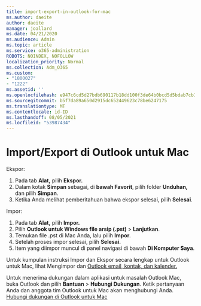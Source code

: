 ```yaml
---
title: import-export-in-outlook-for-mac
ms.author: daeite
author: daeite
manager: joallard
ms.date: 04/21/2020
ms.audience: Admin
ms.topic: article
ms.service: o365-administration
ROBOTS: NOINDEX, NOFOLLOW
localization_priority: Normal
ms.collection: Adm_O365
ms.custom:
- "1800027"
- "1222"
ms.assetid: ''
ms.openlocfilehash: e947c6cd5d27bdb690117b18dd100f3de64b0bcd5d5bdab7cb1eeca355ef4489
ms.sourcegitcommit: b5f7da89a650d2915dc652449623c78be6247175
ms.translationtype: MT
ms.contentlocale: id-ID
ms.lasthandoff: 08/05/2021
ms.locfileid: "53987434"
---
```

# <a name="importexport-in-outlook-for-mac"></a>Import/Export di Outlook untuk Mac 

Ekspor:
1. Pada tab **Alat,** pilih **Ekspor.**
2. Dalam kotak **Simpan** sebagai, di **bawah Favorit**, pilih folder **Unduhan,** dan pilih **Simpan**.
3. Ketika Anda melihat pemberitahuan bahwa ekspor selesai, pilih **Selesai**.

Impor:
1. Pada tab **Alat,** pilih **Impor.**
2. Pilih **Outlook untuk Windows file arsip (.pst)**  >  **Lanjutkan**.
3. Temukan file .pst di Mac Anda, lalu pilih **Impor**.
4. Setelah proses impor selesai, pilih **Selesai.**
5. Item yang diimpor muncul di panel navigasi di bawah **Di Komputer Saya**.

Untuk kumpulan instruksi Impor dan Ekspor secara lengkap untuk Outlook untuk Mac, lihat Mengimpor dan [Outlook email, kontak, dan kalender.](https://support.office.com/article/92577192-3881-4502-b79d-c3bbada6c8ef#ID0EAACAAA=Mac) 

Untuk menerima dukungan dalam aplikasi untuk masalah Outlook Mac, buka Outlook dan pilih **Bantuan**  >  **Hubungi Dukungan**. Ketik pertanyaan Anda dan anggota tim Outlook untuk Mac akan menghubungi Anda. [Hubungi dukungan di Outlook untuk Mac](https://support.microsoft.com/office/contact-support-within-outlook-for-mac-d0410177-8e65-4487-93f7-206a3a3d71a8)
